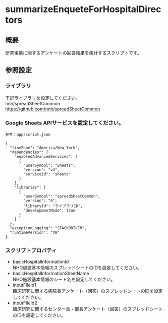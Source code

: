 # summarizeEnqueteForHospitalDirectors
## 概要
研究事業に関するアンケートの回答結果を集計するスクリプトです。  
## 参照設定
### ライブラリ
下記ライブラリを設定してください。  
nnh/spreadSheetCommon  
https://github.com/nnh/spreadSheetCommon  
### Google Sheets APIサービスを設定してください。  
```
参考：appsscript.json

{
  "timeZone": "America/New_York",
  "dependencies": {
    "enabledAdvancedServices": [
      {
        "userSymbol": "Sheets",
        "version": "v4",
        "serviceId": "sheets"
      }
    ],
    "libraries": [
      {
        "userSymbol": "spreadSheetCommon",
        "version": "0",
        "libraryId": "ライブラリID",
        "developmentMode": true
      }
    ]
  },
  "exceptionLogging": "STACKDRIVER",
  "runtimeVersion": "V8"
}
```
### スクリプトプロパティ
- basicHospitalInformationId  
NHO施設基本情報のスプレッドシートのIDを設定してください。  
- basicHospitalInformationSheetName  
NHO施設基本情報のシート名を設定してください。  
- inputFileId1  
臨床研究に関する病院長アンケート（回答）のスプレッドシートのIDを設定してください。
- inputFileId2  
臨床研究に関するセンター長・部長アンケート（回答）のスプレッドシートのIDを設定してください。
